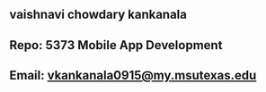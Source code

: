 ## vaishnavi chowdary kankanala
## Repo: 5373 Mobile App Development
## Email: vkankanala0915@my.msutexas.edu

